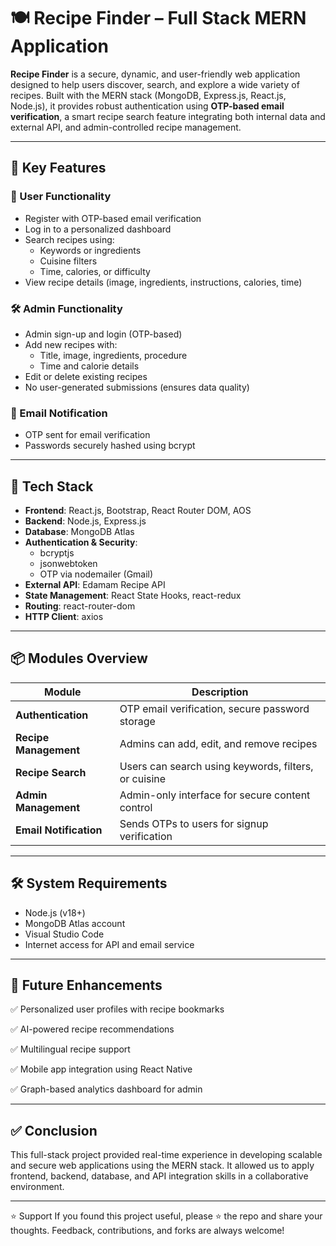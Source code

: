 # 🍽️ Recipe Finder – Full Stack MERN Application

**Recipe Finder** is a secure, dynamic, and user-friendly web application designed to help users discover, search, and explore a wide variety of recipes. Built with the MERN stack (MongoDB, Express.js, React.js, Node.js), it provides robust authentication using **OTP-based email verification**, a smart recipe search feature integrating both internal data and external API, and admin-controlled recipe management.

---

## 🎯 Key Features

### 👤 User Functionality
- Register with OTP-based email verification
- Log in to a personalized dashboard
- Search recipes using:
  - Keywords or ingredients
  - Cuisine filters
  - Time, calories, or difficulty
- View recipe details (image, ingredients, instructions, calories, time)

### 🛠️ Admin Functionality
- Admin sign-up and login (OTP-based)
- Add new recipes with:
  - Title, image, ingredients, procedure
  - Time and calorie details
- Edit or delete existing recipes
- No user-generated submissions (ensures data quality)

### 📩 Email Notification
- OTP sent for email verification
- Passwords securely hashed using bcrypt

---

## 🧰 Tech Stack

- **Frontend**: React.js, Bootstrap, React Router DOM, AOS
- **Backend**: Node.js, Express.js
- **Database**: MongoDB Atlas
- **Authentication & Security**:
  - bcryptjs
  - jsonwebtoken
  - OTP via nodemailer (Gmail)
- **External API**: Edamam Recipe API
- **State Management**: React State Hooks, react-redux
- **Routing**: react-router-dom
- **HTTP Client**: axios

---

## 📦 Modules Overview

| Module | Description |
|--------|-------------|
| **Authentication** | OTP email verification, secure password storage |
| **Recipe Management** | Admins can add, edit, and remove recipes |
| **Recipe Search** | Users can search using keywords, filters, or cuisine |
| **Admin Management** | Admin-only interface for secure content control |
| **Email Notification** | Sends OTPs to users for signup verification |

---

## 🛠️ System Requirements

- Node.js (v18+)
- MongoDB Atlas account
- Visual Studio Code
- Internet access for API and email service

---
## 🔮 Future Enhancements
✅ Personalized user profiles with recipe bookmarks

✅ AI-powered recipe recommendations

✅ Multilingual recipe support

✅ Mobile app integration using React Native

✅ Graph-based analytics dashboard for admin

---

## ✅ Conclusion
This full-stack project provided real-time experience in developing scalable and secure web applications using the MERN stack. It allowed us to apply frontend, backend, database, and API integration skills in a collaborative environment.

---
⭐ Support
If you found this project useful, please ⭐ the repo and share your thoughts.
Feedback, contributions, and forks are always welcome!

